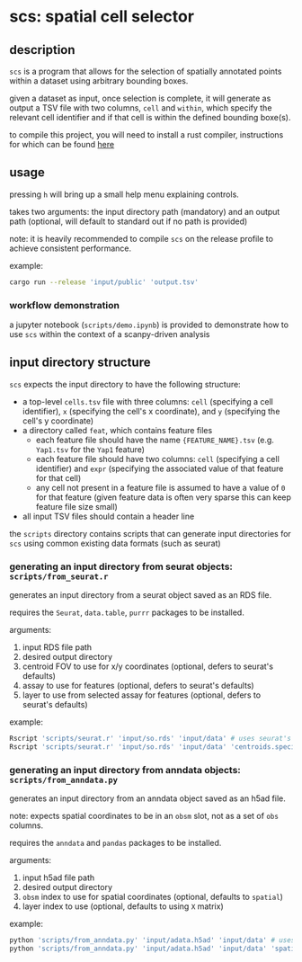 # scs: spatial cell selector

## description

`scs` is a program that allows for the selection of spatially annotated points within a dataset using arbitrary bounding boxes.

given a dataset as input, once selection is complete, it will generate as output a TSV file with two columns, `cell` and `within`,
which specify the relevant cell identifier and if that cell is within the defined bounding boxe(s).

to compile this project, you will need to install a rust compiler, instructions for which can be found [here](https://www.rust-lang.org/tools/install)

## usage

pressing `h` will bring up a small help menu explaining controls.

takes two arguments: the input directory path (mandatory) and an output path (optional, will default to standard out if no path is provided)

note: it is heavily recommended to compile `scs` on the release profile to achieve consistent performance.

example:

```bash
cargo run --release 'input/public' 'output.tsv'
```

### workflow demonstration

a jupyter notebook (`scripts/demo.ipynb`) is provided to demonstrate how to use `scs` within the context of a scanpy-driven analysis

## input directory structure

`scs` expects the input directory to have the following structure:

- a top-level `cells.tsv` file with three columns: `cell` (specifying a cell identifier), `x` (specifying the cell's x coordinate), and `y` (specifying the cell's y coordinate)
- a directory called `feat`, which contains feature files
  - each feature file should have the name `{FEATURE_NAME}.tsv` (e.g. `Yap1.tsv` for the `Yap1` feature)
  - each feature file should have two columns: `cell` (specifying a cell identifier) and `expr` (specifying the associated value of that feature for that cell)
  - any cell not present in a feature file is assumed to have a value of `0` for that feature (given feature data is often very sparse this can keep feature file size small)
- all input TSV files should contain a header line

the `scripts` directory contains scripts that can generate input directories for `scs` using common existing data formats (such as seurat)

### generating an input directory from seurat objects: `scripts/from_seurat.r`

generates an input directory from a seurat object saved as an RDS file.

requires the `Seurat`, `data.table`, `purrr` packages to be installed.

arguments:

1. input RDS file path
1. desired output directory
1. centroid FOV to use for x/y coordinates (optional, defers to seurat's defaults)
1. assay to use for features (optional, defers to seurat's defaults)
1. layer to use from selected assay for features (optional, defers to seurat's defaults)

example:

```bash
Rscript 'scripts/seurat.r' 'input/so.rds' 'input/data' # uses seurat's default values for FOV, assay, and layer
Rscript 'scripts/seurat.r' 'input/so.rds' 'input/data' 'centroids.specific' 'vizgen' 'data' # specific values
```

### generating an input directory from anndata objects: `scripts/from_anndata.py`

generates an input directory from an anndata object saved as an h5ad file.

note: expects spatial coordinates to be in an `obsm` slot, not as a set of `obs` columns.

requires the `anndata` and `pandas` packages to be installed.

arguments:

1. input h5ad file path
1. desired output directory
1. `obsm` index to use for spatial coordinates (optional, defaults to `spatial`)
1. layer index to use (optional, defaults to using `X` matrix)

example:

```bash
python 'scripts/from_anndata.py' 'input/adata.h5ad' 'input/data' # uses default values
python 'scripts/from_anndata.py' 'input/adata.h5ad' 'input/data' 'spatial_centroids' 'counts' # specific values
```
